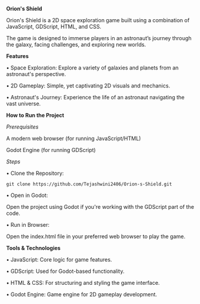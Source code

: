 **Orion's Shield**

Orion's Shield is a 2D space exploration game built using a combination of JavaScript, GDScript, HTML, and CSS. 

The game is designed to immerse players in an astronaut’s journey through the galaxy, facing challenges, and exploring new worlds.



**Features**

• Space Exploration: Explore a variety of galaxies and planets from an astronaut's perspective.

• 2D Gameplay: Simple, yet captivating 2D visuals and mechanics.

• Astronaut's Journey: Experience the life of an astronaut navigating the vast universe.



**How to Run the Project**

*Prerequisites*

A modern web browser (for running JavaScript/HTML)

Godot Engine (for running GDScript)


*Steps*

• Clone the Repository:


    git clone https://github.com/Tejashwini2406/Orion-s-Shield.git

• Open in Godot:
   
   Open the project using Godot if you're working with the GDScript part of the code.

• Run in Browser:
   
   Open the index.html file in your preferred web browser to play the game.

**Tools & Technologies**

• JavaScript: Core logic for game features.

• GDScript: Used for Godot-based functionality.

• HTML & CSS: For structuring and styling the game interface.

• Godot Engine: Game engine for 2D gameplay development.

